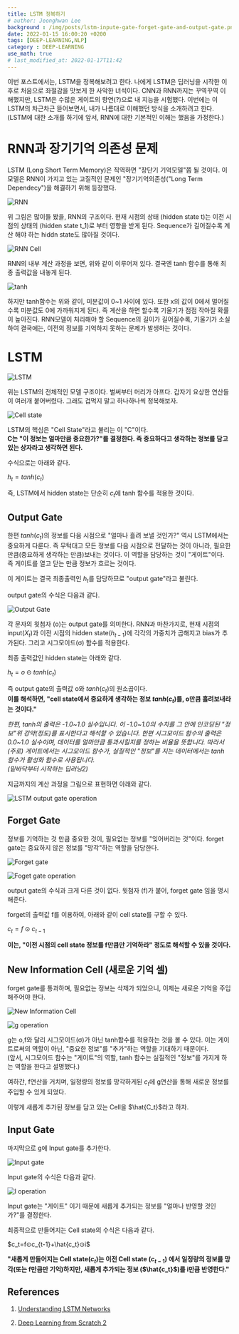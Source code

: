 ```yaml
---
title: LSTM 정복하기
# author: Jeonghwan Lee
background : /img/posts/lstm-inpute-gate-forget-gate-and-output-gate.png
date: 2022-01-15 16:00:20 +0200
tags: [DEEP-LEARNING,NLP]
category : DEEP-LEARNING
use_math: true
# last_modified_at: 2022-01-17T11:42
---
```


이번 포스트에서는, LSTM을 정복해보려고 한다. 나에게 LSTM은 딥러닝을 시작한 이후로 처음으로 좌절감을 맛보게 한 사악한 녀석이다. CNN과 RNN까지는 꾸역꾸역 이해했지만, LSTM은 수많은 게이트의 향연(?)으로 내 지능을 시험했다. 이번에는 이 LSTM의 차근차근 뜯어보면서, 내가 나름대로 이해했던 방식을 소개하려고 한다.   
(LSTM에 대한 소개를 하기에 앞서, RNN에 대한 기본적인 이해는 했음을 가정한다.)


# RNN과 장기기억 의존성 문제
LSTM (Long Short Term Memory)은 직역하면 "장단기 기억모델"쯤 될 것이다. 이 모델은 RNN이 가지고 있는 고질적인 문제인 "장기기억의존성("Long Term Dependecy")을 해결하기 위해 등장했다.  



![RNN](https://colah.github.io/posts/2015-08-Understanding-LSTMs/img/RNN-unrolled.png)  

위 그림은 많이들 봤을, RNN의 구조이다. 현재 시점의 상태 (hidden state t)는 이전 시점의 상태의 (hidden state t_1)로 부터 영향을 받게 된다. Sequence가 길어질수록 계산 해야 하는 hiddn state도 많아질 것이다.

![RNN Cell](https://datascience-enthusiast.com/figures/rnn_step_forward.png)

RNN의 내부 계산 과정을 보면, 위와 같이 이루어져 있다. 결국엔 tanh 함수를 통해 최종 출력값을 내놓게 된다. 

![tanh](https://media.vlpt.us/post-images/dscwinterstudy/3aab0710-4b08-11ea-a39d-699a549f4f48/fig-6-6.png)

하지만 tanh함수는 위와 같이, 미분값이 0~1 사이에 있다. 또한 x의 값이 0에서 멀어질수록 미분값도 0에 가까워지게 된다. 즉 계산을 하면 할수록 기울기가 점점 작아질 확률이 높아진다. RNN모델이 처리해야 할 Sequence의 길이가 길어질수록, 기울기가 소실하여 결국에는, 이전의 정보를 기억하지 못하는 문제가 발생하는 것이다.

# LSTM 

![LSTM](https://colah.github.io/posts/2015-08-Understanding-LSTMs/img/LSTM3-chain.png)

위는 LSTM의 전체적인 모델 구조이다. 벌써부터 머리가 아프다. 갑자기 요상한 연산들이 여러개 붙어버렸다. 그래도 겁먹지 말고 하나하나씩 정복해보자.

![Cell state](https://colah.github.io/posts/2015-08-Understanding-LSTMs/img/LSTM3-C-line.png)

LSTM의 핵심은 "Cell State"라고 불리는 이 "C"이다.   
**C는 "이 정보는 얼마만큼 중요한가?"를 결정한다. 즉 중요하다고 생각하는 정보를 담고 있는 상자라고 생각하면 된다.**

수식으로는 아래와 같다.

$h_t=tanh(c_t)$

즉, LSTM에서 hidden state는 단순히 $c_t$에 tanh 함수를 적용한 것이다.

## Output Gate

한편 $tanh(c_t)$의 정보를 다음 시점으로 "얼마나 흘려 보낼 것인가?" 역시 LSTM에서는 중요하게 다룬다. 즉 무턱대고 모든 정보를 다음 시점으로 전달하는 것이 아니라, 필요한 만큼(중요하게 생각하는 만큼)보내는 것이다. 이 역할을 담당하는 것이 "게이트"이다. 즉 게이트를 열고 닫는 만큼 정보가 흐르는 것이다. 

이 게이트는 결국 최종출력인 $h_t$를 담당하므로 "output gate"라고 불린다. 

output gate의 수식은 다음과 같다.

![Output Gate](https://media.vlpt.us/images/dscwinterstudy/post/260b5733-833b-4c02-9fd7-461bed3b0fd1/e%206-1.png)

각 문자의 윗첨자 (o)는 output gate를 의미한다.
RNN과 마찬가지로, 현재 시점의 input($X_t$)과 이전 시점의 hidden state($h_{t-1}$)에 각각의 가중치가 곱해지고 bias가 추가된다. 그리고 시그모이드(σ) 함수를 적용한다. 

최종 출력값인 hidden state는 아래와 같다.

$h_t=o⊙tanh(c_t)$

즉 output gate의 출력값 o와 $tanh(c_t)$의 원소곱이다.  
**이를 해석하면, "cell state에서 중요하게 생각하는 정보 $tanh(c_t)$를, o만큼 흘려보내라는 것이다."**

*한편, tanh의 출력은 -1.0~1.0 실수입니다. 이 -1.0~1.0의 수치를 그 안에 인코딩된 "정보"위 강약(정도)를 표시한다고 해석할 수 있습니다. 한편 시그모이드 함수의 출력은 0.0~1.0 실수이며, 데이터를 얼마만큼 통과시킬지를 정하는 비율을 뜻합니다. 따라서 (주로) 게이트에서는 시그모이드 함수가, 실질적인 "정보"를 지는 데이터에서는 tanh 함수가 활성화 함수로 사용됩니다.  
(밑바닥부터 시작하는 딥러닝2)*

지금까지의 계산 과정을 그림으로 표현하면 아래와 같다.

![LSTM output gate operation](https://media.vlpt.us/images/dscwinterstudy/post/494a88a1-9718-408c-abb5-95199d97126c/fig%206-15.png)

## Forget Gate

정보를 기억하는 것 만큼 중요한 것이, 필요없는 정보를 "잊어버리는 것"이다. forget gate는 중요하지 않은 정보를 "망각"하는 역할을 담당한다.

![Forget gate](https://media.vlpt.us/images/dscwinterstudy/post/f03b9010-3343-4ee3-87b7-d7b06dfe955b/fig%206-16.png)

![Foget gate operation](https://media.vlpt.us/images/dscwinterstudy/post/efb86ce8-f908-49b9-963e-0b1f38153c1d/e%206-3.png)

output gate의 수식과 크게 다른 것이 없다. 윗첨자 (f)가 붙어, forget gate 임을 명시해준다. 

forget의 출력값 f를 이용하여, 아래와 같이 cell state를 구할 수 있다.

$c_t=f⊙c_{t-1}$

**이는, "이전 시점의 cell state 정보를 f만큼만 기억하라" 정도로 해석할 수 있을 것이다.**

## New Information Cell (새로운 기억 셀)


forget gate를 통과하며, 필요없는 정보는 삭제가 되었으니, 이제는 새로운 기억을 주입해주어야 한다.

![New Information Cell](https://media.vlpt.us/images/dscwinterstudy/post/db1a12f0-084e-41ee-8f99-5107002ead3e/fig%206-17.png)

![g operation](https://media.vlpt.us/images/dscwinterstudy/post/08e6dfb7-1946-4f7f-8115-d5e416bdb742/e%206-4.png)

g는 o,f와 달리 시그모이드(σ)가 아닌 tanh함수를 적용하는 것을 볼 수 있다. 이는 게이트로써의 역할이 아닌, "중요한 정보"를 "추가"하는 역할을 기대하기 때문이다.  
(앞서, 시그모이드 함수는 "게이트"의 역할, tanh 함수는 실질적인 "정보"를 가지게 하는 역할을 한다고 설명했다.)

여하간, f연산을 거치며, 일정량의 정보를 망각하게된 $c_t$에 g연산을 통해 새로운 정보를 주입할 수 있게 되었다. 

이렇게 새롭게 추가된 정보를 담고 있는 Cell을 $\hat{C_t}$라고 하자.

## Input Gate

마지막으로 g에 Input gate를 추가한다.

![Input gate](https://media.vlpt.us/images/dscwinterstudy/post/7f655948-5f3d-4a7f-b2df-7f37d534570a/fig%206-18.png)

Input gate의 수식은 다음과 같다.

![I operation](https://media.vlpt.us/images/dscwinterstudy/post/a5b93953-2cfe-4a8d-818c-7943e7fab692/e%206-5.png)

Input gate는 "게이트" 이기 때문에 새롭게 추가되는 정보를 "얼마나 반영할 것인가?"를 결정한다. 

최종적으로 만들어지는 Cell state의 수식은 다음과 같다.

$c_t=f⊙c_{t-1}+\hat{c_t}⊙i$

**"새롭게 만들어지는 Cell state($c_t$)는 이전 Cell state ($c_{t-1}$) 에서 일정량의 정보를 망각(또는 f만큼만 기억)하지만, 새롭게 추가되는 정보 ($\hat{c_t}$)를 i만큼 반영한다."**


## References
1. [Understanding LSTM Networks](https://colah.github.io/posts/2015-08-Understanding-LSTMs/)

2. [Deep Learning from Scratch 2](https://github.com/WegraLee/deep-learning-from-scratch-2)